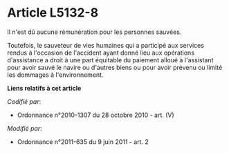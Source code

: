 # Article L5132-8

Il n'est dû aucune rémunération pour les personnes sauvées. 

Toutefois, le sauveteur de vies humaines qui a participé aux services rendus à l'occasion de l'accident ayant donné lieu aux
opérations d'assistance a droit à une part équitable du paiement alloué à l'assistant pour avoir sauvé le navire ou d'autres
biens ou pour avoir prévenu ou limité les dommages à l'environnement.

**Liens relatifs à cet article**

_Codifié par_:

  - Ordonnance n°2010-1307 du 28 octobre 2010 - art. (V)

_Modifié par_:

  - Ordonnance n°2011-635 du 9 juin 2011 - art. 2
